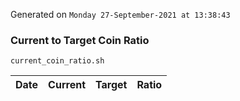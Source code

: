 Generated on `Monday 27-September-2021 at 13:38:43`

### Current to Target Coin Ratio
`current_coin_ratio.sh`

Date|Current|Target|Ratio
---|---|---|---
